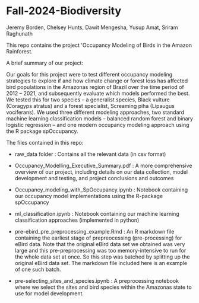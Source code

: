 # Fall-2024-Biodiversity

Jeremy Borden, Chelsey Hunts, Dawit Mengesha, Yusup Amat, Sriram Raghunath

This repo contains the project 'Occupancy Modeling of Birds in the Amazon Rainforest. 

A brief summary of our project:

Our goals for this project were to test different occupancy modeling strategies to explore if and how climate change or forest loss has affected bird populations in the Amazonas region of Brazil over the time period of 2012 – 2021, and subsequently evaluate which models performed the best. We tested this for two species – a generalist species, Black vulture (Coragyps atratus) and a forest specialist, Screaming piha (Lipaugus vociferans). We used three different modeling approaches, two standard machine learning classification models – balanced random forest and binary logistic regression – and one modern occupancy modeling approach using the R package spOccupancy. 

The files contained in this repo:

- raw_data folder : Contains all the relevant data (in csv format)

- Occupancy_Modelling_Executive_Summary.pdf : A more comprehensive overview of our project, including details on our data collection, model development and testing, and project conclusions and outcomes 
  
- Occupancy_modeling_with_SpOccupancy.ipynb : Notebook containing our occupancy model implementations using the R-package spOccupancy

- ml_classification.ipynb : Notebook containing our machine learning classification approaches (implemented in python)

- pre-ebird_pre_preprocessing_example.Rmd : An R markdown file containing the earliest stage of prepreocessing (pre-processing) for eBird data. Note that the original eBird data set we obtained was very large and this pre-preprocessing was too memory-intensive to run for the whole data set at once. So this step was batched by splitting up the original eBird data set. The markdown file included here is an example of one such batch.

- pre-selecting_sites_and_species.ipynb : A preprocessing notebook where we select the sites and bird species within the Amazonas state to use for model development.
















